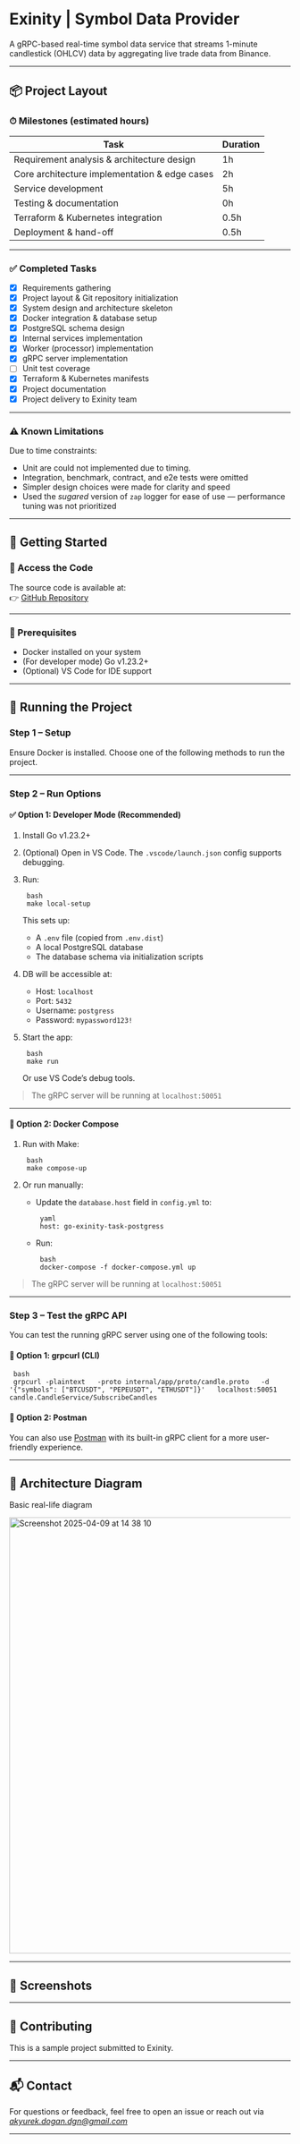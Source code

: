 # Exinity | Symbol Data Provider

A gRPC-based real-time symbol data service that streams 1-minute candlestick (OHLCV) data by aggregating live trade data from Binance.

---

## 📦 Project Layout

### ⏱ Milestones (estimated hours)

| Task                                            | Duration |
|-------------------------------------------------|----------|
| Requirement analysis & architecture design      | 1h       |
| Core architecture implementation & edge cases   | 2h       |
| Service development                             | 5h       |
| Testing & documentation                         | 0h       |
| Terraform & Kubernetes integration              | 0.5h     |
| Deployment & hand-off                           | 0.5h     |

---

### ✅ Completed Tasks

- [x] Requirements gathering
- [x] Project layout & Git repository initialization
- [x] System design and architecture skeleton
- [x] Docker integration & database setup
- [x] PostgreSQL schema design
- [x] Internal services implementation
- [x] Worker (processor) implementation
- [x] gRPC server implementation
- [ ] Unit test coverage
- [x] Terraform & Kubernetes manifests
- [x] Project documentation
- [x] Project delivery to Exinity team

---

### ⚠️ Known Limitations

Due to time constraints:

- Unit are could not implemented due to timing.
- Integration, benchmark, contract, and e2e tests were omitted
- Simpler design choices were made for clarity and speed
- Used the *sugared* version of `zap` logger for ease of use — performance tuning was not prioritized

---

## 🚀 Getting Started

### 📂 Access the Code

The source code is available at:  
👉 [GitHub Repository](https://github.com/AkyurekDogan/exinity-task)

---

### 🧰 Prerequisites

- Docker installed on your system
- (For developer mode) Go v1.23.2+
- (Optional) VS Code for IDE support

---

## 🧪 Running the Project

### Step 1 – Setup

Ensure Docker is installed. Choose one of the following methods to run the project.

---

### Step 2 – Run Options

#### ✅ Option 1: Developer Mode (Recommended)

1. Install Go v1.23.2+
2. (Optional) Open in VS Code. The `.vscode/launch.json` config supports debugging.
3. Run:
   ```
    bash
    make local-setup
   ```
   This sets up:
   - A `.env` file (copied from `.env.dist`)
   - A local PostgreSQL database
   - The database schema via initialization scripts

4. DB will be accessible at:
   - Host: `localhost`
   - Port: `5432`
   - Username: `postgress`
   - Password: `mypassword123!`

5. Start the app:
   ```
    bash
    make run
   ```
   Or use VS Code’s debug tools.

> The gRPC server will be running at `localhost:50051`

---

#### 🐳 Option 2: Docker Compose

1. Run with Make:
   ```
    bash
    make compose-up
   ```

2. Or run manually:
   - Update the `database.host` field in `config.yml` to:
     ```
      yaml
      host: go-exinity-task-postgress
     ```
   - Run:
     ```
      bash
      docker-compose -f docker-compose.yml up
     ```

> The gRPC server will be running at `localhost:50051`

---

### Step 3 – Test the gRPC API

You can test the running gRPC server using one of the following tools:

#### 🧪 Option 1: grpcurl (CLI)
```
 bash
 grpcurl -plaintext   -proto internal/app/proto/candle.proto   -d '{"symbols": ["BTCUSDT", "PEPEUSDT", "ETHUSDT"]}'   localhost:50051 candle.CandleService/SubscribeCandles
```

#### 🧪 Option 2: Postman

You can also use [Postman](https://www.postman.com/) with its built-in gRPC client for a more user-friendly experience.

---

## 🧱 Architecture Diagram

Basic real-life diagram

<img width="780" alt="Screenshot 2025-04-09 at 14 38 10" src="https://github.com/user-attachments/assets/9632a800-b498-4f05-9e56-6becb41cb37d" />

---

## 📸 Screenshots

---

## 🤝 Contributing

This is a sample project submitted to Exinity.

---

## 📬 Contact

For questions or feedback, feel free to open an issue or reach out via *akyurek.dogan.dgn@gmail.com*

---
